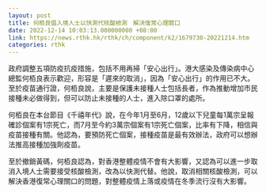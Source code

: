 ```yaml
---
layout: post
title: 何栢良倡入境人士以快測代核酸檢測　解決復常心理關口
date: 2022-12-14 10:03:13.000000000 +08:00
link: https://news.rthk.hk/rthk/ch/component/k2/1679730-20221214.htm
categories: rthk
---
```


政府調整五項防疫抗疫措施，包括不用再掃「安心出行」。港大感染及傳染病中心總監何栢良表示歡迎，形容是「遲來的取消」，因為「安心出行」的作用已不大。至於疫苗通行證，何栢良說，主要是保護未接種人士包括長者，作為推動增加市民接種未必做得到，但可以防止未接種的人士，進入除口罩的處所。

何栢良在本台節目《千禧年代》說，在今年1月至6月，12歲以下兒童每1萬宗呈報確診個案有1宗死亡，而7月至今約3萬宗個案有1宗死亡個案，比率有下降，相信與疫苗接種有關。他認為，要預防死亡個案，接種疫苗是最有效辦法，政府可以想辦法推高接種加強劑疫苗。

至於撤銷黃碼，何栢良認為，對香港整體疫情不會有大影響，又認為可以進一步取消入境人士需要接受核酸檢測，改為以快測代替。他說，取消相關核酸檢測，可以解決香港復常心理關口的問題，對整體疫情上落或疫情在冬季流行沒有大影響。
